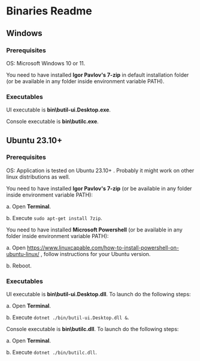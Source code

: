 # Binaries Readme

## Windows

### Prerequisites

OS: Microsoft Windows 10 or 11.

You need to have installed **Igor Pavlov's 7-zip** in default installation folder (or be available in any folder inside environment variable PATH).

### Executables

UI executable is **bin\butil-ui.Desktop.exe**.

Console executable is **bin\butilc.exe**.

## Ubuntu 23.10+

### Prerequisites

OS: Application is tested on Ubuntu 23.10+ . Probably it might work on other linux distributions as well.

You need to have installed **Igor Pavlov's 7-zip** (or be available in any folder inside environment variable PATH):

a. Open **Terminal**.

b. Execute `sudo apt-get install 7zip`.

You need to have installed **Microsoft Powershell** (or be available in any folder inside environment variable PATH):

a. Open https://www.linuxcapable.com/how-to-install-powershell-on-ubuntu-linux/ , follow instructions for your Ubuntu version.

b. Reboot.

### Executables

UI executable is **bin\butil-ui.Desktop.dll**. To launch do the following steps:

a. Open **Terminal**.

b. Execute `dotnet ./bin/butil-ui.Desktop.dll &`.

Console executable is **bin\butilc.dll**. To launch do the following steps:

a. Open **Terminal**.

b. Execute `dotnet ./bin/butilc.dll`.